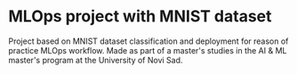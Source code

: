 # MLOps project with MNIST dataset

Project based on MNIST dataset classification and deployment for reason of practice MLOps workflow. Made as part of a master's studies in the AI ​​& ML master's program at the University of Novi Sad.
